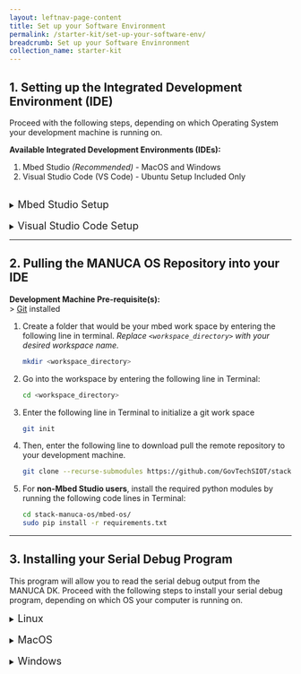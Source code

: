 ```yaml
---
layout: leftnav-page-content
title: Set up your Software Environment
permalink: /starter-kit/set-up-your-software-env/
breadcrumb: Set up your Software Envinronment
collection_name: starter-kit  
---
```


## 1. Setting up the Integrated Development Environment (IDE)

Proceed with the following steps, depending on which Operating System your development machine is running on.

**Available Integrated Development Environments (IDEs):**
1. Mbed Studio *(Recommended)* -  MacOS and Windows
2. Visual Studio Code (VS Code) - Ubuntu Setup Included Only

<br>

<details>
  <summary><font size=4>Mbed Studio Setup</font size></summary>

  1. Create an Mbed Account at <https://os.mbed.com/account/signup/> (This account is required to use Mbed Studio IDE)
  2. Download Mbed Studio from <https://os.mbed.com/studio/>
  3. Install Mbed Studio

</details>

<br>
<details>
  <summary><font size=4>Visual Studio Code Setup</font size></summary>

  1. Download VS Code for Ubuntu at <https://code.visualstudio.com/download>
  2. Install VS Code
  3. Install Python by entering the following line in Terminal:
      ~~~bash
      sudo apt-get install python2.7
      ~~~  
  4. Install Pip by entering the following line in Terminal:
      ~~~bash
      sudo apt-get install python-pip
      ~~~  
  5. Download gcc-arm-embedded-6-2017-q2 Toolchain; download the toolchain **6-2017-q2** from [here](https://developer.arm.com/open-source/gnu-toolchain/gnu-rm/downloads), and decompress the folder
  6. Install mbed client by entering the following line in Terminal:
      ~~~bash
      sudo pip install mbed-cli
      ~~~  
      Enter the following line in Terminal to check if mbed-cli is properly installed.  
      ~~~bash
      mbed help
      ~~~  
  7. Add gcc-arm toolchain to mbed-cli compiler by entering the following line in Terminal:
      ~~~bash
      mbed config -G GCC_ARM_PATH <path to GCC_ARM bin\>   # path example: ~/gcc-arm/gcc-arm-none-eabi-6-2017-q2-update/bin/
      ~~~    
      *Replace `<path to GCC_ARM bin\>` with the file path of the downloaded GCC ARM toolchain.*  
      Enter the following line in Terminal to show the toolchain attached to mbed-cli compiler.  
      ~~~bash
      mbed config --list
      ~~~  
  8. On VS Code, install the following packages under Extensions (ctrl + shift + x)  
      a. C/C++ By Microsoft  
      b. Cortex-Debug by marus25  
      c. ESLint by Dirk Baeumer  
      d. Python by Microsoft  

</details>

___
<a id="Workspace"></a>

## 2. Pulling the MANUCA OS Repository into your IDE

**Development Machine Pre-requisite(s):**  
  \> [Git](https://git-scm.com/downloads) installed

1. Create a folder that would be your mbed work space by entering the following line in terminal. *Replace `<workspace_directory>` with your desired workspace name.*
    ~~~bash
    mkdir <workspace_directory>
    ~~~  
2. Go into the workspace by entering the following line in Terminal:
    ~~~bash
    cd <workspace_directory>
    ~~~ 
2. Enter the following line in Terminal to initialize a git work space
    ~~~bash
    git init
    ~~~  
3. Then, enter the following line to download pull the remote repository to your development machine.
    ~~~bash
    git clone --recurse-submodules https://github.com/GovTechSIOT/stack-manuca-os.git
    ~~~  
4. For **non-Mbed Studio users**, install the required python modules by running the following code lines in Terminal:
    ~~~bash
    cd stack-manuca-os/mbed-os/
    sudo pip install -r requirements.txt
    ~~~

___
<a id="SerialDebug"></a>

## 3. Installing your Serial Debug Program
This program will allow you to read the serial debug output from the MANUCA DK. Proceed with the following steps to install your serial debug program, depending on which OS your computer is running on.
<details>
  
  <summary><font size=4>Linux</font size></summary>

  1. Install minicom by entering the following line into Terminal. This step will install minicom if not installed yet.
  ~~~bash
  sudo apt-get install minicom
  ~~~  


</details>

<br>
<details>
  
  <summary><font size=4>MacOS</font size></summary>

  1. Install minicom using the following commands in Terminal:  
  ~~~bash
  ruby -e "$(curl -fsSL https://raw.githubusercontent.com/Homebrew/install/master/install)" < /dev/null 2> /dev/null  
  brew install minicom  
  ~~~  


</details>

<br>
<details>
  
  <summary><font size=4>Windows</font size></summary>
  
  1. Download [Tera Term](https://osdn.net/projects/ttssh2/releases/) for Windows.

  2. Run the Tera Term `.exe` file and install the software.

</details>
